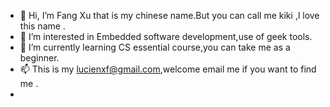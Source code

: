 - 👋 Hi, I’m Fang Xu that is my chinese name.But you can call me kiki ,l love this name .
- 👀 I’m interested in Embedded software development,use of geek tools.
- 🌱 I’m currently learning CS essential course,you can take me as a beginner.
- 📫 This is my lucienxf@gmail.com,welcome email me if you want to find me .
- 

<!---
aron-xx/aron-xx is a ✨ special ✨ repository because its `README.md` (this file) appears on your GitHub profile.
You can click the Preview link to take a look at your changes.
--->
